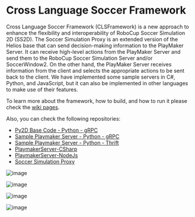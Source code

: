 # Cross Language Soccer Framework

Cross Language Soccer Framework (CLSFramework) is a new approach to enhance the flexibility and interoperability of RoboCup Soccer Simulation 2D (SS2D). The Soccer Simulation Proxy is an extended version of the Helios base that can send decision-making information to the PlayMaker Server. It can receive high-level actions from the PlayMaker Server and send them to the RoboCup Soccer Simulation Server and/or SoccerWindow2.
On the other hand, the PlayMaker Server receives information from the client and selects the appropriate actions to be sent back to the client. We have implemented some sample servers in C\#, Python, and JavaScript, but it can also be implemented in other languages to make use of their features.

To learn more about the framework, how to build, and how to run it please check the [wiki pages](https://clsframework.github.io/).

Also, you can check the following repositories:
- [Py2D Base Code - Python - gRPC](https://github.com/CLSFramework/py2d)
- [Sample Playmaker Server - Python - gRPC](https://github.com/CLSFramework/sample-playmaker-server-python-grpc)
- [Sample Playmaker Server - Python - Thrift](https://github.com/CLSFramework/sample-playmaker-server-python-thrift)
- [PlaymakerServer-CSharp](https://github.com/CLSFramework/playmaker-server-csharp)
- [PlaymakerServer-NodeJs](https://github.com/CLSFramework/playmaker-server-nodejs)
- [Soccer Simulation Proxy](https://github.com/CLSFramework/soccer-simulation-proxy)

![image](https://github.com/Cross-Language-Soccer-Framework/cross-language-soccer-framework/assets/25696836/d152797b-53f0-490f-a8dd-b8c0ef667317)

![image](https://github.com/Cross-Language-Soccer-Framework/cross-language-soccer-framework/assets/25696836/7b0b1d49-7001-479c-889f-46a96a8802c4)

![image](https://github.com/Cross-Language-Soccer-Framework/cross-language-soccer-framework/assets/25696836/8ae17787-8bf8-4796-92f2-e20066e3175f)

![image](https://github.com/Cross-Language-Soccer-Framework/cross-language-soccer-framework/assets/25696836/a0bcb859-07d7-4555-93da-86410d53e6a9)
